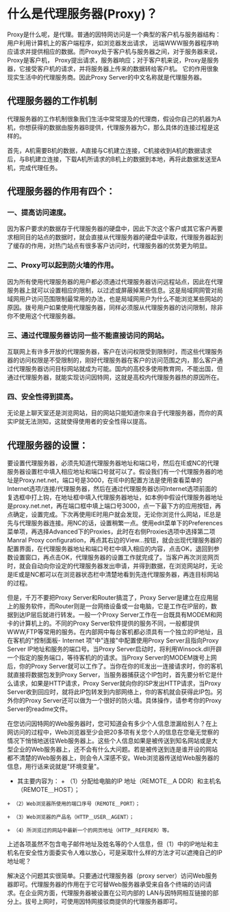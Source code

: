 # 什么是代理服务器(Proxy)？ 

Proxy是什么呢，是代理。普通的因特网访问是一个典型的客户机与服务器结构：用户利用计算机上的客户端程序，如浏览器发出请求，
远端WWW服务器程序响应请求并提供相应的数据。而Proxy处于客户机与服务器之间，对于服务器来说，Proxy是客户机，
Proxy提出请求，服务器响应；对于客户机来说，Proxy是服务器，它接受客户机的请求，并将服务器上传来的数据转给客户机。
它的作用很象现实生活中的代理服务商。因此Proxy Server的中文名称就是代理服务器。 

## 代理服务器的工作机制 

代理服务器的工作机制很象我们生活中常常提及的代理商，假设你自己的机器为A机，你想获得的数据由服务器B提供，代理服务器为C，那么具体的连接过程是这样的。 

首先，A机需要B机的数据，A直接与C机建立连接，C机接收到A机的数据请求后，与B机建立连接，下载A机所请求的B机上的数据到本地，再将此数据发送至A机，完成代理任务。 


## 代理服务器的作用有四个： 

### 一、提高访问速度。
因为客户要求的数据存于代理服务器的硬盘中，因此下次这个客户或其它客户再要求相同目的站点的数据时，就会直接从代理服务器的硬盘中读取，代理服务器起到了缓存的作用，对热门站点有很多客户访问时，代理服务器的优势更为明显。 

### 二、Proxy可以起到防火墙的作用。
因为所有使用代理服务器的用户都必须通过代理服务器访问远程站点，因此在代理服务器上就可以设置相应的限制，以过滤或屏蔽掉某些信息。这是局域网网管对局域网用户访问范围限制最常用的办法，也是局域网用户为什么不能浏览某些网站的原因。拨号用户如果使用代理服务器，同样必须服从代理服务器的访问限制，除非你不使用这个代理服务器。 

### 三、通过代理服务器访问一些不能直接访问的网站。
互联网上有许多开放的代理服务器，客户在访问权限受到限制时，而这些代理服务器的访问权限是不受限制的，刚好代理服务器在客户的访问范围之内，那么客户通过代理服务器访问目标网站就成为可能。国内的高校多使用教育网，不能出国，但通过代理服务器，就能实现访问因特网，这就是高校内代理服务器热的原因所在。 

### 四、安全性得到提高。
无论是上聊天室还是浏览网站，目的网站只能知道你来自于代理服务器，而你的真实IP就无法测知，这就使得使用者的安全性得以提高。 

## 代理服务器的设置： 

要设置代理服务器，必须先知道代理服务器地址和端口号，然后在IE或NC的代理服务器设置栏中填入相应地址和端口号就可以了。假设我们有一个代理服务器的地址是Proxy.net.net，端口号是3000，在IE中的配置方法是使用查看菜单的Internet选项/连接/代理服务器，然后在通过代理服务器访问Internet选项前面的复选框中打上钩，在地址框中填入代理服务器地址，如本例中假设代理服务器地址是proxy.net.net，再在端口框中填上端口号3000，点一下最下方的应用按钮，再点确定，设置完成。下次再使用IE时用户就会发现，无论你浏览什么网站，IE总是先与代理服务器连接。用NC的话，设置稍繁一点。使用edit菜单下的Preferences菜单项，再选择Advanced下的Proxies，此时在右侧Proxies选项中选择第二项Manral Proxy configuration，再点其右边的View…按钮，就会出现代理服务器的配置界面，在代理服务器地址和端口号栏中填入相应的内容，点击OK，退回到参数设置窗口，再点击OK，代理服务器的设置工作就完成了。当客户再次浏览网页时，就会自动向你设定的代理服务器发出申请，并得到数据，在浏览网站时，无论是IE或是NC都可以在浏览器状态栏中清楚地看到先连代理服务器，再连目标网站的过程。 

但是，千万不要把Proxy Server和Router搞混了，Proxy Server是建立在应用层上的服务软件，而Router则是一台网络设备或一台电脑，它是工作在IP层的，数据到达IP层后就进行转发。一般一个Proxy Server工作在一台既具有MODEM和网卡的计算机上的。不同的Proxy Server软件提供的服务不同，一般都提供WWW,FTP等常用的服务。在内部网中每台客机都必须具有一个独立的IP地址，且在客机的"控制面板- Internet 项"中"连接"中配置使用Proxy Server且指向Proxy Server IP地址和服务的端口号。当Proxy Server启动时，将利用Winsock.dll开辟一个指定的服务端口，等待客机的的请求。当Proxy Server的MODEM拨号上网后，你的Proxy Server就可以工作了。当你在你的IE发出一连接请求时，你的客机就直接将数据包发到Proxy Server，当服务器捕获这个IP包时，首先要分析它是什么请求，如果是HTTP请求，Proxy Server就向你的ISP发出HTTP请求，当Proxy Server收到回应时，就将此IP包转发到内部网络上，你的客机就会获得此IP包。另外你的Proxy Server还可以做为一个很好的防火墙。具体操作，请参考你的Proxy Server的readme文件。 

在您访问因特网的Web服务器时，您可知道会有多少个人信息泄漏给别人？在上网访问的过程中，Web浏览器至少会把20多项有关您个人的信息在您毫无觉察的情况下悄悄地送往Web服务器上。这些个人信息如果是被传送到知名网站或是大型企业的Web服务器上，还不会有什么大问题。若是被传送到连是谁开设的网站都不清楚的Web服务器上，则会令人深感不安。Web浏览器传送给Web服务器的信息，用行话来说就是"环境变量"。

   - 其主要内容为：
    + （1）分配给电脑的IP 地址（REMOTE＿A DDR）和主机名（REMOTE＿HOST）；
        
    + （2）Web浏览器所使用的端口序号（REMOTE＿PORT）；
        
    + （3）Web浏览器的产品名（HTTP＿USER＿AGENT）；
        
    + （4）所浏览过的网站中最新一个的网页地址（HTTP＿REFERER）等。 
        
  
上述各项虽然不包含电子邮件地址及姓名等的个人信息，但（1）中的IP地址和主机名在安全性方面委实令人难以放心，可是采取什么样的方法才可以遮掩自己的IP地址呢？ 

解决这个问题其实很简单。只要通过代理服务器（proxy server）访问Web服务器即可。代理服务器的作用在于它可替Web服务器承受来自各个终端的访问请求。在企业网方面，代理服务器被设置在公司内部的 LAN与因特网相互链接的部分上。拔号上网时，可使用因特网接驳商提供的代理服务器即可。
